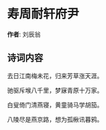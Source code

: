 # 寿周耐轩府尹

**作者**: 刘辰翁

## 诗词内容

去日江南梅未花，归来芳草涨天涯。

驰驱斥堠八千里，梦寐青原十万家。

白叟倚门清燕寝，黄童骑马学胡笳。

八陵尽是燕京路，想为孤楸讯暮鸦。

